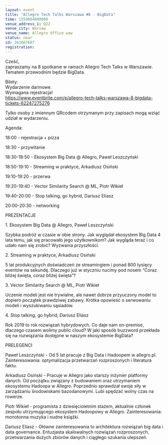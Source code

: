 ```yaml
---
layout: event
title: "Allegro Tech Talks Warszawa #8 - BigData"
time: 1559664000000
venue_address_1: Q22
venue_city: Warsaw
venue_name: Allegro Office waw
status: near
id: 261667607
registration: 
---
```


<p>Cześć,<br />zapraszamy na 8 spotkanie w ramach Allegro Tech Talks w Warszawie. Tematem przewodnim będzie BigData.</p>
<p>Bilety:<br />Wydarzenie darmowe.<br />Wymagana rejestracja!<br /><a href="https://www.eventbrite.com/e/allegro-tech-talks-warszawa-8-bigdata-tickets-62247275276" class="linkified">https://www.eventbrite.com/e/allegro-tech-talks-warszawa-8-bigdata-tickets-62247275276</a></p>
<p>Tylko osoby z imiennym QRcodem otrzymanym przy zapisach mogą wziąć udział w wydarzeniu.</p>
<p>Agenda:</p>
<p>18:00 - rejestracja + pizza</p>
<p>18:30 - przywitanie</p>
<p>18:30-18:50 - Ekosystem Big Data @ Allegro, Paweł Leszczyński</p>
<p>18:50-19:10 - Streaming w praktyce, Arkadiusz Osiński</p>
<p>19:10-19:20 - przerwa</p>
<p>19:20-19:40 - Vector Similarity Search @ ML, Piotr Wikieł</p>
<p>19:40-20:00 - Stop talking, go hybrid, Dariusz Eliasz</p>
<p>20:00-20:30 - networking</p>
<p>PREZENTACJE</p>
<p>1. Ekosystem Big Data @ Allegro, Paweł Leszczyński</p>
<p>Szybka podróż w czasie w obie strony. Jak wyglądał ekosystem Big Data 4 lata temu, jak się pracowało jego użytkownikom? Jak wygląda teraz i co udało nam się zrobić? Wyzwania przyszłości.</p>
<p>2. Streaming w praktyce, Arkadiusz Osiński</p>
<p>5 lat produkcyjnych doświadczeń ze streamingiem i ponad 800 tysięcy eventów na sekundę. Dlaczego już w styczniu nucimy pod nosem “Coraz bliżej święta, coraz bliżej święta”?</p>
<p>3. Vector Similarity Search @ ML, Piotr Wikieł</p>
<p>Uczenie modeli jest nie trywialne, ale nawet dobrze przyuczony model to dopiero początek prawdziwej zabawy. Krótka opowieść o serwowaniu modeli i wyszukiwaniu sąsiadów.</p>
<p>4. Stop talking, go hybrid, Dariusz Eliasz</p>
<p>Rok 2019 to rok rozwiązań hybrydowych. Co daje nam on-premise, dlaczego czasem wolimy public cloud? W jaki sposób buzzword przekłada się na rozwiązania dostępne w naszym ekosystemie BigData?</p>
<p>PRELEGENCI</p>
<p>Paweł Leszczyński - Od 5 lat pracuje z Big Data i Hadoopem w allegro.pl. Zainteresowania: optymalizacja przetwarzań rozproszonych i literatura faktu.</p>
<p>Arkadiusz Osiński - Pracuje w Allegro jako starszy inżynier platformy danych. Od początku związany z budowaniem oraz utrzymaniem ekosystemu Hadoopa w Allegro. Poprzednio sprawdzał swoje siły w zarządzaniu środowiskami bazodanowymi. Lubi spędzać wolny czas na rowerze.</p>
<p>Piotr Wikieł - programista z dziesięcioletnim stażem, aktualnie członek zespołu utrzymującego ekosystem Hadoopowy w Allegro. Zainteresowania: monotonna muzyka i nudne książki.</p>
<p>Dariusz Eliasz - Główne zainteresowania to architektura rozwiązań big data i data governance. Entuzjasta skalowalnych rozwiązań rozproszonych, przetwarzania dużych zbiorów danych i ciągłego szukania ulepszeń.</p>
